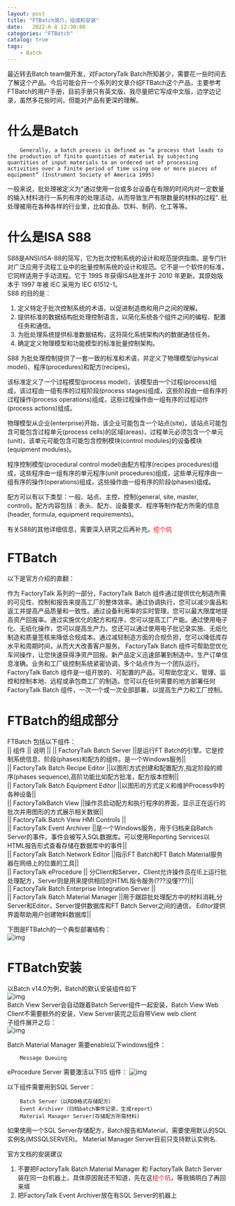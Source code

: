 ```yaml
---                
layout: post            
title: "FTBatch简介，组成和安装"                
date:   2022-6-8 12:30:00                 
categories: "FTBatch"                
catalog: true                
tags:                 
    - Batch                
---      
```


最近转去Batch team做开发，对FactoryTalk Batch所知甚少，需要花一些时间去了解这个产品。今后可能会开一个系列的文章介绍FTBatch这个产品，主要参考FTBatch的用户手册，目前手册只有英文版，我尽量把它写成中文版，边学边记录，虽然多花些时间，但能对产品有更深的理解。  

# 什么是Batch

        Generally, a batch process is defined as “a process that leads to the production of finite quantities of material by subjecting quantities of input materials to an ordered set of processing activities over a finite period of time using one or more pieces of equipment” (Instrument Society of America 1995)

一般来说，批处理被定义为“通过使用一台或多台设备在有限的时间内对一定数量的输入材料进行一系列有序的处理活动，从而导致生产有限数量的材料的过程”. 批处理被用在各种各样的行业里，比如食品、饮料、制药、化工等等。  

# 什么是ISA S88

S88是ANSI/ISA-88的简写，它为批次控制系统的设计和规范提供指南。是专门针对⼴泛应⽤于流程⼯业中的批量控制系统的设计和规范。它不是一个软件的标准，它同样适用于手动流程。它于 1995 年获得ISA批准并于 2010 年更新。其原始版本于 1997 年被 IEC 采用为 IEC 61512-1。  
S88 的目的是：  
1. 定义特定于批次控制系统的术语，以促进制造商和用户之间的理解。  
2. 提供标准的数据结构批处理控制语言，以简化系统各个组件之间的编程、配置任务和通信。    
3. 为批处理系统提供标准数据结构，这将简化系统架构内的数据通信任务。    
4. 确定定义物理模型和功能模型的标准批量控制架构。  
   
S88 为批处理控制提供了一套一致的标准和术语，并定义了物理模型(physical model)、程序(procedures)和配方(recipes)。  

该标准定义了一个过程模型(process model)，该模型由一个过程(process)组成，该过程由一组有序的过程阶段(process stages)组成，这些阶段由一组有序的过程操作(process operations)组成，这些过程操作由一组有序的过程动作(process actions)组成。  

物理模型从企业(enterprise)开始，该企业可能包含一个站点(site)，该站点可能包含可能包含过程单元(process cells)的区域(areas)，过程单元必须包含一个单元(unit)，该单元可能包含可能包含控制模块(control modules)的设备模块(equipment modules)。  

程序控制模型(procedural control model)由配方程序(recipes procedures)组成，这些程序由一组有序的单元程序(unit procedures)组成，这些单元程序由一组有序的操作(operations)组成，这些操作由一组有序的阶段(phases)组成。  

配方可以有以下类型：一般、站点、主控、控制(general, site, master, control)。配方内容包括：表头、配方、设备要求、程序等制作配方所需的信息(header, formula, equipment requirements)。  

有关S88的其他详细信息，需要深入研究之后再补充。<font color="red">挖个坑</font>  

# FTBatch
以下是官方介绍的直翻：  

作为 FactoryTalk 系列的一部分，FactoryTalk Batch 组件通过提供优化制造所需的可见性、控制和报告来提高工厂的整体效率。通过协调执行，您可以减少废品和返工并提高产品质量和一致性。通过设备利用率的实时管理，您可以最大限度地提高资产回报率。通过实施优化的配方和程序，您可以提高工厂产能。通过使用电子化、无纸化操作，您可以提高生产力。您还可以通过使用电子批记录实施、无纸化制造和质量签核来降低合规成本。通过减轻制造方面的合规负担，您可以降低库存水平和周期时间，从而大大改善客户服务。
FactoryTalk Batch 组件可帮助您优化车间操作，让您快速获得净资产回报。新产品定义迅速部署到制造中。生产订单信息准确。业务和工厂级控制系统紧密协调，多个站点作为一个团队运行。 FactoryTalk Batch 组件是一组开放的、可配置的产品，可帮助您定义、管理、监控和控制本地、远程或承包商工厂的制造。您可以在任何需要的地方部署任何 FactoryTalk Batch 组件，一次一个或一次全部部署，以提高生产力和工厂控制。  

# FTBatch的组成部分
FTBatch 包括以下组件：   
|| 组件 || 说明 ||
|| FactoryTalk Batch Server ||是运行FT Batch的引擎。它是控制系统信息、阶段(phases)和配方的组件。是一个Windows服务||   
|| FactoryTalk Batch Recipe Editor ||以图形方式创建和配置配方,指定阶段的顺序(phases sequence),高阶功能比如配方批准，配方版本控制||   
|| FactoryTalk Batch Equipment Editor ||以图形的方式定义和维护Process中的各种设备||   
|| FactoryTalkBatch View ||操作员启动配方和执行程序的界面，显示正在运行的批次并用图形的方式展示相关数据||   
|| FactoryTalk Batch View HMI Controls ||   
|| FactoryTalk Event Archiver ||是一个Windows服务，用于归档来自Batch Server的事件。事件会被写入SQL数据库。可以使用Reporting Services以 HTML报告形式查看存储在数据库中的事件||   
|| FactoryTalk Batch Network Editor ||指示FT Batch和FT Batch Material服务器在网络上的位置的工具||   
|| FactoryTalk eProcedure || 分Client和Server，Client允许操作员在IE上运行批处理配方，Server则是用来提供相应的HTML指令服务(???没懂???)||  
|| FactoryTalk Batch Enterprise Integration Server ||   
|| FactoryTalk Batch Material Manager ||用于跟踪批处理配方中的材料消耗,分Server和Editor，Server提供数据库和FT Batch Server之间的通信， Editor提供界面帮助用户创建物料数据库||    

下图是FTBatch的一个典型部署结构：  
![img](https://github.com/kerwenzhang/kerwenzhang.github.io/blob/master/_posts/image/Batch/Batch_install_structure.png?raw=true)

# FTBatch安装
以Batch v14.0为例，Batch的默认安装组件如下  
![img](https://github.com/kerwenzhang/kerwenzhang.github.io/blob/master/_posts/image/Batch/Batch_install1.png?raw=true)  
Batch View Server会自动跟着Batch Server组件一起安装，Batch View Web Client不需要额外的安装，View Server装完之后自带View web client   
子组件展开之后：  
![img](https://github.com/kerwenzhang/kerwenzhang.github.io/blob/master/_posts/image/Batch/Batch_install2.png?raw=true)

Batch Material Manager 需要enable以下windows组件：

        Message Queuing

eProcedure Server 需要激活以下IIS 组件：
![img](https://github.com/kerwenzhang/kerwenzhang.github.io/blob/master/_posts/image/Batch/Batch_install3.png?raw=true)  

以下组件需要用到SQL Server：  

        Batch Server（以RDB格式存储配方）  
        Event Archiver（归档batch事件记录，生成report）  
        Material Manager Server(存储配方所需材料)  

如果使用一个SQL Server存储配方，Batch报告和Material，需要使用默认的SQL实例名(MSSQLSERVER)。 Material Manager Server目前只支持默认实例名.  

官方文档的安装建议  
1. 不要把FactoryTalk Batch Material Manager 和 FactoryTalk Batch Server 装在同一台机器上，具体原因我还不知道，先在这<font color="red">挖个坑</font>，等我搞明白了再回来填  
2. 把FactoryTalk Event Archiver放在有SQL Server的机器上  